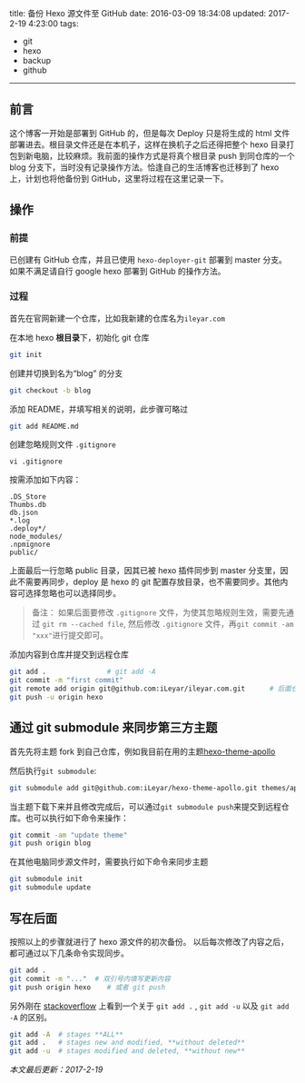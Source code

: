 title: 备份 Hexo 源文件至 GitHub
date: 2016-03-09 18:34:08
updated: 2017-2-19 4:23:00
tags:
- git
- hexo
- backup
- github
---

## 前言

这个博客一开始是部署到 GitHub 的，但是每次 Deploy 只是将生成的 html 文件部署进去。根目录文件还是在本机子，这样在换机子之后还得把整个 hexo 目录打包到新电脑，比较麻烦。我前面的操作方式是将真个根目录 push 到同仓库的一个 blog 分支下，当时没有记录操作方法。恰逢自己的生活博客也迁移到了 hexo 上，计划也将他备份到 GitHub，这里将过程在这里记录一下。

## 操作

### 前提

已创建有 GitHub 仓库，并且已使用 `hexo-deployer-git` 部署到 master 分支。
如果不满足请自行 google hexo 部署到 GitHub 的操作方法。

<!--more-->

### 过程

首先在官网新建一个仓库，比如我新建的仓库名为`ileyar.com`

在本地 hexo **根目录**下，初始化 git 仓库
```bash
git init
```
创建并切换到名为“blog” 的分支
```bash
git checkout -b blog 
```
添加 README，并填写相关的说明，此步骤可略过
```bash
git add README.md
```
创建忽略规则文件 `.gitignore`
```
vi .gitignore
```
按需添加如下内容：
```
.DS_Store 
Thumbs.db
db.json  
*.log
.deploy*/
node_modules/
.npmignore
public/
```
上面最后一行忽略 public 目录，因其已被 hexo 插件同步到 master 分支里，因此不需要再同步，deploy 是 hexo 的 git 配置存放目录，也不需要同步。其他内容可选择忽略也可以选择同步。

> 备注： 如果后面要修改 `.gitignore` 文件，为使其忽略规则生效，需要先通过
> `git rm --cached file`, 然后修改 `.gitignore` 文件，再`git commit -am "xxx"`进行提交即可。

添加内容到仓库并提交到远程仓库
```bash
git add .				# git add -A
git commit -m "first commit"
git remote add origin git@github.com:iLeyar/ileyar.com.git		# 后面仓库目录改成自己新建的。
git push -u origin hexo
```

## 通过 git submodule 来同步第三方主题

首先先将主题 fork 到自己仓库，例如我目前在用的主题[hexo-theme-apollo](https://github.com/iLeyar/hexo-theme-apollo)

然后执行`git submodule`:
```bash
git submodule add git@github.com:iLeyar/hexo-theme-apollo.git themes/apollo
```
当主题下载下来并且修改完成后，可以通过`git submodule push`来提交到远程仓库。也可以执行如下命令来操作：
```bash
git commit -am "update theme"
git push origin blog
```
在其他电脑同步源文件时，需要执行如下命令来同步主题
```bash
git submodule init
git submodule update
```
## 写在后面
按照以上的步骤就进行了 hexo 源文件的初次备份。
以后每次修改了内容之后，都可通过以下几条命令实现同步。

```bash
git add .
git commit -m "..."	 # 双引号内填写更新内容
git push origin hexo	# 或者 git push
```

另外刚在 [stackoverflow](http://stackoverflow.com/questions/572549/difference-between-git-add-a-and-git-add) 上看到一个关于 `git add .` , `git add -u` 以及 `git add -A` 的区别。
```bash
git add -A	# stages **ALL**
git add .	# stages new and modified, **without deleted**
git add -u	# stages modified and deleted, **without new**
```

*本文最后更新：2017-2-19*
